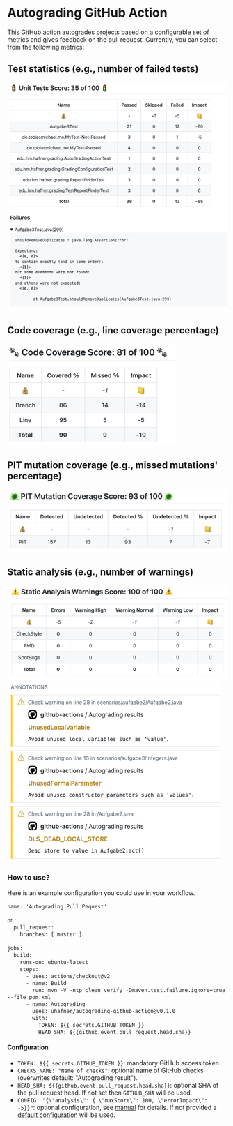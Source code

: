 # Autograding GitHub Action 

This GitHub action autogrades projects based on a configurable set of metrics and gives feedback on the pull request. 
Currently, you can select from the following metrics:

## Test statistics (e.g., number of failed tests)

![Test statistics](images/tests.png)

## Code coverage (e.g., line coverage percentage)

![Code coverage](images/coverage.png)

## PIT mutation coverage (e.g., missed mutations' percentage)

![PIT mutation coverage](images/pit.png)

## Static analysis (e.g., number of warnings)

![Static analysis](images/analysis-all-ok.png)
![Static analysis](images/annotations.png)
                   
### How to use?

Here is an example configuration you could use in your workflow.

```
name: 'Autograding Pull Pequest'

on:
  pull_request:
    branches: [ master ]

jobs:
  build:
    runs-on: ubuntu-latest
    steps:
      - uses: actions/checkout@v2
      - name: Build
        run: mvn -V -ntp clean verify -Dmaven.test.failure.ignore=true --file pom.xml
      - name: Autograding
        uses: uhafner/autograding-github-action@v0.1.0
        with:
          TOKEN: ${{ secrets.GITHUB_TOKEN }}
          HEAD_SHA: ${{github.event.pull_request.head.sha}}
```

#### Configuration

- ``TOKEN: ${{ secrets.GITHUB_TOKEN }}``: mandatory GitHub access token.
- ``CHECKS_NAME: "Name of checks"``: optional name of GitHub checks (overwrites default: "Autograding result").
- ``HEAD_SHA: ${{github.event.pull_request.head.sha}}``: optional SHA of the pull request head. If not set then 
``GITHUB_SHA`` will be used.
- ``CONFIG: "{\"analysis\": { \"maxScore\": 100, \"errorImpact\": -5}}"``: optional configuration, see 
[manual](https://github.com/uhafner/autograding-model) for details. If not provided a [default configuration](default.conf)
will be used.

